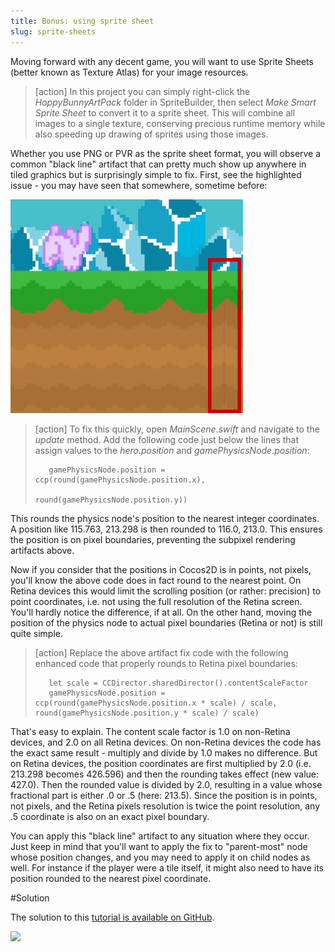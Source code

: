 ```yaml
---
title: Bonus: using sprite sheet
slug: sprite-sheets
---
```


Moving forward with any decent game, you will want to use Sprite Sheets (better known as Texture Atlas) for your image resources.

> [action]
> In this project you can simply right-click the *HoppyBunnyArtPack* folder in SpriteBuilder, then select *Make Smart Sprite Sheet* to convert it to a sprite sheet. This will combine all images to a single texture, conserving precious runtime memory while also speeding up drawing of sprites using those images.

Whether you use PNG or PVR as the sprite sheet format, you will observe a common "black line" artifact that can pretty much show up anywhere in tiled graphics but is surprisingly simple to fix. First, see the highlighted issue - you may have seen that somewhere, sometime before:

![](../Tutorial-Images/blackLine.png)

> [action]
> To fix this quickly, open *MainScene.swift* and navigate to the *update* method. Add the following code just below the lines that assign values to the *hero.position* and *gamePhysicsNode.position*:
>
>        gamePhysicsNode.position = ccp(round(gamePhysicsNode.position.x),
>                                    round(gamePhysicsNode.position.y))

This rounds the physics node's position to the nearest integer coordinates. A position like 115.763, 213.298 is then rounded to 116.0, 213.0. This ensures the position is on pixel boundaries, preventing the subpixel rendering artifacts above.

Now if you consider that the positions in Cocos2D is in points, not pixels, you'll know the above code does in fact round to the nearest point. On Retina devices this would limit the scrolling position (or rather: precision) to point coordinates, i.e. not using the full resolution of the Retina screen. You'll hardly notice the difference, if at all. On the other hand, moving the position of the physics node to actual pixel boundaries (Retina or not) is still quite simple.

> [action]
> Replace the above artifact fix code with the following enhanced code that properly rounds to Retina pixel boundaries:
>
>        let scale = CCDirector.sharedDirector().contentScaleFactor
>        gamePhysicsNode.position = ccp(round(gamePhysicsNode.position.x * scale) / scale, round(gamePhysicsNode.position.y * scale) / scale)

That's easy to explain. The content scale factor is 1.0 on non-Retina devices, and 2.0 on all Retina devices. On non-Retina devices the code has the exact same result - multiply and divide by 1.0 makes no difference. But on Retina devices, the position coordinates are first multiplied by 2.0 (i.e. 213.298 becomes 426.596) and then the rounding takes effect (new value: 427.0). Then the rounded value is divided by 2.0, resulting in a value whose fractional part is either .0 or .5 (here: 213.5). Since the position is in points, not pixels, and the Retina pixels resolution is twice the point resolution, any .5 coordinate is also on an exact pixel boundary.

You can apply this "black line" artifact to any situation where they occur. Just keep in mind that you'll want to apply the fix to "parent-most" node whose position changes, and you may need to apply it on child nodes as well. For instance if the player were a tile itself, it might also need to have its position rounded to the nearest pixel coordinate.

#Solution

The solution to this [tutorial is available on GitHub](https://github.com/MakeSchool/HoppyBunny-SpriteBuilder-Swift).

![](https://static.makegameswith.us/gamernews_images/TVZ2mTmQpl/labtocat.png)
